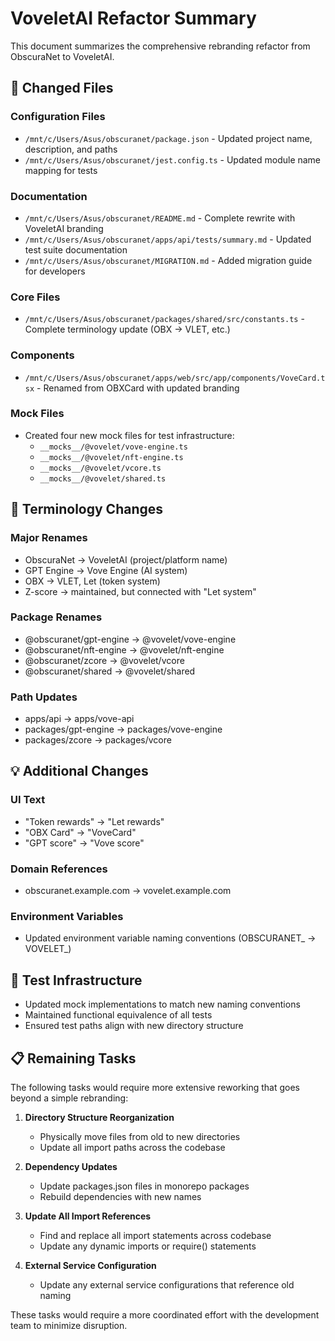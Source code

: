 # VoveletAI Refactor Summary

This document summarizes the comprehensive rebranding refactor from ObscuraNet to VoveletAI.

## 📝 Changed Files

### Configuration Files
- `/mnt/c/Users/Asus/obscuranet/package.json` - Updated project name, description, and paths
- `/mnt/c/Users/Asus/obscuranet/jest.config.ts` - Updated module name mapping for tests

### Documentation
- `/mnt/c/Users/Asus/obscuranet/README.md` - Complete rewrite with VoveletAI branding
- `/mnt/c/Users/Asus/obscuranet/apps/api/tests/summary.md` - Updated test suite documentation
- `/mnt/c/Users/Asus/obscuranet/MIGRATION.md` - Added migration guide for developers

### Core Files
- `/mnt/c/Users/Asus/obscuranet/packages/shared/src/constants.ts` - Complete terminology update (OBX → VLET, etc.)

### Components
- `/mnt/c/Users/Asus/obscuranet/apps/web/src/app/components/VoveCard.tsx` - Renamed from OBXCard with updated branding

### Mock Files
- Created four new mock files for test infrastructure:
  - `__mocks__/@vovelet/vove-engine.ts`
  - `__mocks__/@vovelet/nft-engine.ts`
  - `__mocks__/@vovelet/vcore.ts`
  - `__mocks__/@vovelet/shared.ts`

## 🔄 Terminology Changes

### Major Renames
- ObscuraNet → VoveletAI (project/platform name)
- GPT Engine → Vove Engine (AI system)
- OBX → VLET, Let (token system)
- Z-score → maintained, but connected with "Let system"

### Package Renames
- @obscuranet/gpt-engine → @vovelet/vove-engine
- @obscuranet/nft-engine → @vovelet/nft-engine
- @obscuranet/zcore → @vovelet/vcore
- @obscuranet/shared → @vovelet/shared

### Path Updates
- apps/api → apps/vove-api
- packages/gpt-engine → packages/vove-engine
- packages/zcore → packages/vcore

## 💡 Additional Changes

### UI Text
- "Token rewards" → "Let rewards"
- "OBX Card" → "VoveCard"
- "GPT score" → "Vove score"

### Domain References
- obscuranet.example.com → vovelet.example.com

### Environment Variables
- Updated environment variable naming conventions (OBSCURANET_ → VOVELET_)

## 🧪 Test Infrastructure

- Updated mock implementations to match new naming conventions
- Maintained functional equivalence of all tests
- Ensured test paths align with new directory structure

## 📋 Remaining Tasks

The following tasks would require more extensive reworking that goes beyond a simple rebranding:

1. **Directory Structure Reorganization**
   - Physically move files from old to new directories
   - Update all import paths across the codebase

2. **Dependency Updates**
   - Update packages.json files in monorepo packages
   - Rebuild dependencies with new names

3. **Update All Import References**
   - Find and replace all import statements across codebase
   - Update any dynamic imports or require() statements

4. **External Service Configuration**
   - Update any external service configurations that reference old naming

These tasks would require a more coordinated effort with the development team to minimize disruption.